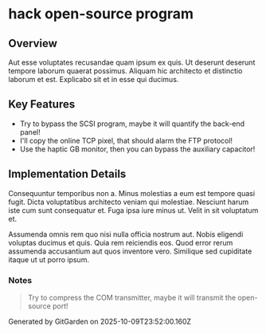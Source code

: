 # hack open-source program

## Overview
Aut esse voluptates recusandae quam ipsum ex quis. Ut deserunt deserunt tempore laborum quaerat possimus. Aliquam hic architecto et distinctio laborum et est. Explicabo sit et in esse qui ducimus.

## Key Features
- Try to bypass the SCSI program, maybe it will quantify the back-end panel!
- I'll copy the online TCP pixel, that should alarm the FTP protocol!
- Use the haptic GB monitor, then you can bypass the auxiliary capacitor!

## Implementation Details
Consequuntur temporibus non a. Minus molestias a eum est tempore quasi fugit. Dicta voluptatibus architecto veniam qui molestiae. Nesciunt harum iste cum sunt consequatur et. Fuga ipsa iure minus ut. Velit in sit voluptatum et.
 Assumenda omnis rem quo nisi nulla officia nostrum aut. Nobis eligendi voluptas ducimus et quis. Quia rem reiciendis eos. Quod error rerum assumenda accusantium aut quos inventore vero. Similique sed cupiditate itaque ut ut porro ipsum.

### Notes
> Try to compress the COM transmitter, maybe it will transmit the open-source port!

Generated by GitGarden on 2025-10-09T23:52:00.160Z